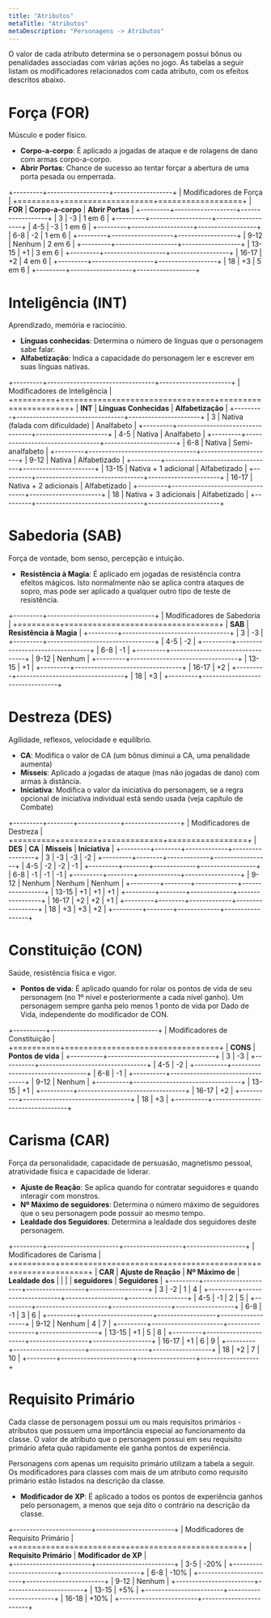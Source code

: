 ```yaml
---
title: "Atributos"
metaTitle: "Atributos"
metaDescription: "Personagens -> Atributos"
---
```


O valor de cada atributo determina se o personagem possui bônus ou penalidades associadas com várias ações no jogo. As tabelas a seguir listam os modificadores relacionados com cada atributo, com os efeitos descritos abaixo.

# Força (FOR)
Músculo e poder físico.
* **Corpo-a-corpo**: É aplicado a jogadas de ataque e de rolagens de dano com armas corpo-a-corpo.
* **Abrir Portas**: Chance de sucesso ao tentar forçar a abertura de uma porta pesada ou emperrada.

+---------+-------------------+------------------+
| Modificadores de Força                         |
+=========+===================+==================+
| **FOR** | **Corpo-a-corpo** | **Abrir Portas** |
+---------+-------------------+------------------+
|  3      | -3                | 1 em 6           |
+---------+-------------------+------------------+
|  4-5    | -3                | 1 em 6           |
+---------+-------------------+------------------+
|  6-8    | -2                | 1 em 6           |
+---------+-------------------+------------------+
|  9-12   | Nenhum            | 2 em 6           |
+---------+-------------------+------------------+
|  13-15  | +1                | 3 em 6           |
+---------+-------------------+------------------+
|  16-17  | +2                | 4 em 6           |
+---------+-------------------+------------------+
|  18     | +3                | 5 em 6           |
+---------+-------------------+------------------+

# Inteligência (INT)
Aprendizado, memória e raciocínio. 
* **Línguas conhecidas**: Determina o número de línguas que o personagem sabe falar.
* **Alfabetização**: Indica a capacidade do personagem ler e escrever em suas línguas nativas. 

+---------+---------------------------------+----------------------+
| Modificadores de Inteligência                                    |
+=========+=================================+======================+
| **INT** | **Línguas Conhecidas**          | **Alfabetização**    |
+---------+---------------------------------+----------------------+
|  3      | Nativa (falada com dificuldade) | Analfabeto           |
+---------+---------------------------------+----------------------+
|  4-5    | Nativa                          | Analfabeto           |
+---------+---------------------------------+----------------------+
|  6-8    | Nativa                          | Semi-analfabeto      |
+---------+---------------------------------+----------------------+
|  9-12   | Nativa                          | Alfabetizado         |
+---------+---------------------------------+----------------------+
|  13-15  | Nativa + 1 adicional            | Alfabetizado         |
+---------+---------------------------------+----------------------+
|  16-17  | Nativa + 2 adicionais           | Alfabetizado         |
+---------+---------------------------------+----------------------+
|  18     | Nativa + 3 adicionais           | Alfabetizado         |
+---------+---------------------------------+----------------------+

# Sabedoria (SAB)
Força de vontade, bom senso, percepção e intuição. 

* **Resistência à Magia**: É aplicado em jogadas de resistência contra efeitos mágicos. Isto normalmente não se aplica contra ataques de sopro, mas pode ser aplicado a qualquer outro tipo de teste de resistência. 

+---------+---------------------------------+
| Modificadores de Sabedoria                |
+=========+=================================+
| **SAB** | **Resistência à Magia**         | 
+---------+---------------------------------+
|  3      | -3                              |
+---------+---------------------------------+
|  4-5    | -2                              |
+---------+---------------------------------+
|  6-8    | -1                              |
+---------+---------------------------------+
|  9-12   | Nenhum                          |
+---------+---------------------------------+
|  13-15  | +1                              |
+---------+---------------------------------+
|  16-17  | +2                              |
+---------+---------------------------------+
|  18     | +3                              |
+---------+---------------------------------+

# Destreza (DES)
Agilidade, reflexos, velocidade e equilíbrio.
* **CA**: Modifica o valor de CA (um bônus diminui a CA, uma penalidade aumenta)
* **Mísseis**: Aplicado a jogadas de ataque (mas não jogadas de dano) com armas à distância.
* **Iniciativa**: Modifica o valor da iniciativa do personagem, se a regra opcional de iniciativa individual está sendo usada (veja capítulo de Combate)

+---------+--------+-------------+-----------------+
| Modificadores de Destreza                        |
+=========+========+=============+=================+
| **DES** | **CA** | **Mísseis** |  **Iniciativa** |
+---------+--------+-------------+-----------------+
|  3      | -3     | -3          | -2              |
+---------+--------+-------------+-----------------+
|  4-5    | -2     | -2          | -1              |
+---------+--------+-------------+-----------------+
|  6-8    | -1     | -1          | -1              |
+---------+--------+-------------+-----------------+
|  9-12   | Nenhum | Nenhum      | Nenhum          |
+---------+--------+-------------+-----------------+
|  13-15  | +1     | +1          | +1              |
+---------+--------+-------------+-----------------+
|  16-17  | +2     | +2          | +1              |
+---------+--------+-------------+-----------------+
|  18     | +3     | +3          | +2              |
+---------+--------+-------------+-----------------+

# Constituição (CON)
Saúde, resistência física e vigor.
* **Pontos de vida**: É aplicado quando for rolar os pontos de vida de seu personagem (no 1º nível e posteriormente a cada nível ganho). Um personagem sempre ganha pelo menos 1 ponto de vida por Dado de Vida, independente do modificador de CON.

+----------+---------------------------------+
| Modificadores de Constituição              |
+==========+=================================+
| **CONS** | **Pontos de vida**              | 
+----------+---------------------------------+
|  3       | -3                              |
+----------+---------------------------------+
|  4-5     | -2                              |
+----------+---------------------------------+
|  6-8     | -1                              |
+----------+---------------------------------+
|  9-12    | Nenhum                          |
+----------+---------------------------------+
|  13-15   | +1                              |
+----------+---------------------------------+
|  16-17   | +2                              |
+----------+---------------------------------+
|  18      | +3                              |
+----------+---------------------------------+

# Carisma (CAR)
Força da personalidade, capacidade de persuasão, magnetismo pessoal, atratividade física e capacidade de liderar. 
* **Ajuste de Reação**: Se aplica quando for contratar seguidores e quando interagir com monstros. 
* **Nº Máximo de seguidores**: Determina o número máximo de seguidores que o seu personagem pode possuir ao mesmo tempo.
* **Lealdade dos Seguidores**: Determina a lealdade dos seguidores deste personagem.

+---------+----------------------+------------------+------------------+
| Modificadores de Carisma                                             |
+=========+======================+==================+==================+
| **CAR** | **Ajuste de Reação** | **Nº Máximo de** | **Lealdade dos** |
|         |                      | **seguidores**   | **Seguidores**   |
+---------+----------------------+------------------+------------------+
|  3      | -2                   | 1                | 4                |
+---------+----------------------+------------------+------------------+
|  4-5    | -1                   | 2                | 5                |
+---------+----------------------+------------------+------------------+
|  6-8    | -1                   | 3                | 6                |
+---------+----------------------+------------------+------------------+
|  9-12   | Nenhum               | 4                | 7                |
+---------+----------------------+------------------+------------------+
|  13-15  | +1                   | 5                | 8                |
+---------+----------------------+------------------+------------------+
|  16-17  | +1                   | 6                | 9                |
+---------+----------------------+------------------+------------------+
|  18     | +2                   | 7                | 10               |
+---------+----------------------+------------------+------------------+

# Requisito Primário
Cada classe de personagem possui um ou mais requisitos primários - atributos que possuem uma importância especial ao funcionamento da classe. O valor de atributo que o personagem possui em seu requisito primário afeta quão rapidamente ele ganha pontos de experiência. 

Personagens com apenas um requisito primário utilizam a tabela a seguir. Os modificadores para classes com mais de um atributo como requisito primário estão listados na descrição da classe.
* **Modificador de XP**: É aplicado a todos os pontos de experiência ganhos pelo personagem, a menos que seja dito o contrário na descrição da classe. 

+------------------------+------------------------+
| Modificadores de Requisito Primário             |
+========================+========================+
| **Requisito Primário** | **Modificador de XP**  |     
+------------------------+------------------------+
|  3-5                   | -20%                   |
+------------------------+------------------------+
|  6-8                   | -10%                   |
+------------------------+------------------------+
|  9-12                  | Nenhum                 |
+------------------------+------------------------+
|  13-15                 | +5%                    |
+------------------------+------------------------+
|  16-18                 | +10%                   |
+------------------------+------------------------+